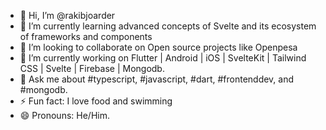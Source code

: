 - 👋 Hi, I’m @rakibjoarder
- 🌱 I’m currently learning advanced concepts of Svelte and its ecosystem of frameworks and components
- 👯 I’m looking to collaborate on Open source projects like Openpesa
- 🔭 I’m currently working on Flutter | Android | iOS | SvelteKit | Tailwind CSS | Svelte | Firebase | Mongodb.
- 💬 Ask me about #typescript, #javascript, #dart, #frontenddev, and #mongodb.
- ⚡ Fun fact: I love food and swimming
- 😄 Pronouns: He/Him.

<!---
Specialist in Mobile Application & Web Application development. I have experience in Flutter, Dart, SvelteKit, Tailwind CSS, Svelte, Typescript, Javascript Android, Object C, Swift, Php.
--->


